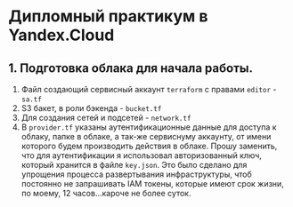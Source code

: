 # Дипломный практикум в Yandex.Cloud

## 1. Подготовка облака для начала работы.

1. Файл создающий сервисный аккаунт ``terraform`` c правами ``editor`` - ``sa.tf``
2. S3 бакет, в роли бэкенда - ``bucket.tf``
3. Для создания сетей и подсетей - ``network.tf``
4. В ``provider.tf`` указаны аутентификационные данные для доступа к облаку, папке в облаке, а так-же сервиснуму аккаунту, от имени которого будем производить действия в облаке. Прошу заменить, что для аутентификации я использовал авторизованный ключ, который хранится в файле ``key.json``. Это было сделано для упрощения процесса развертывания инфраструктуры, чтоб постоянно не запрашивать IAM токены, которые имеют срок жизни, по моему, 12 часов...кароче не более суток.

